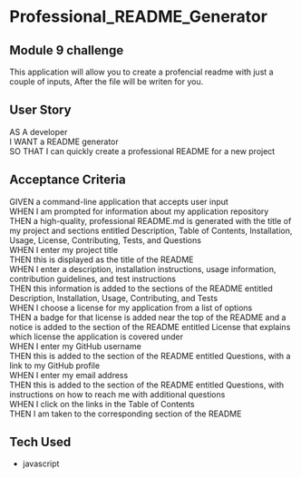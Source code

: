 # Professional_README_Generator
## Module 9 challenge
This application will allow you to create a profencial readme with just a couple of inputs, After the file will be writen for you.

## User Story
AS A developer      
I WANT a README generator     
SO THAT I can quickly create a professional README for a new project        

## Acceptance Criteria
GIVEN a command-line application that accepts user input  
WHEN I am prompted for information about my application repository     
THEN a high-quality, professional README.md is generated with the title of my project and sections entitled Description, Table of Contents, Installation, Usage, License, Contributing, Tests, and Questions         
WHEN I enter my project title    
THEN this is displayed as the title of the README      
WHEN I enter a description, installation instructions, usage information, contribution guidelines, and test instructions     
THEN this information is added to the sections of the README entitled Description, Installation, Usage, Contributing, and Tests      
WHEN I choose a license for my application from a list of options         
THEN a badge for that license is added near the top of the README and a notice is added to the section of the README entitled License that explains which license the application is covered under     
WHEN I enter my GitHub username       
THEN this is added to the section of the README entitled Questions, with a link to my GitHub profile       
WHEN I enter my email address       
THEN this is added to the section of the README entitled Questions, with instructions on how to reach me with additional questions      
WHEN I click on the links in the Table of Contents     
THEN I am taken to the corresponding section of the README           


## Tech Used
* javascript
